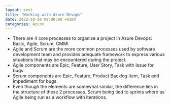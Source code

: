 ```yaml
---
layout: post
title: "Working with Azure Devops"
date: 2022-10-28 09:00:00 +0100
categories: Azure
---
```


* There are 4 core processes to organise a project in Azure Devops: Basic, Agile, Scrum, CMMI
* Agile and Scrum are the more common processes used by software development team and provides adequate framework to express various situations that may be encountered during the project.
* Agile components are Epic, Feature, User Story, Task with Issue for bugs.
* Scrum components are Epic, Feature, Product Backlog Item, Task and Impediment for bugs.
* Even though the elements are somewhat similar, the difference lies in the structure of these 2 processes.  Scrum being tied to sprints where as Agile being run as a workflow with iterations.
